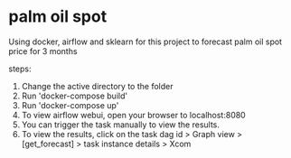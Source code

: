 # palm oil spot
Using docker, airflow and sklearn for this project to forecast palm oil spot price for 3 months 

steps:
1. Change the active directory to the folder
2. Run 'docker-compose build'
3. Run 'docker-compose up'
4. To view airflow webui, open your browser to localhost:8080
5. You can trigger the task manually to view the results.
6. To view the results, click on the task dag id > Graph view > [get_forecast] > task instance details > Xcom

